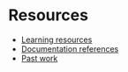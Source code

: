 # Resources

- [Learning resources](learning-resources.md)
- [Documentation references](doc-referencesdd.md)
- [Past work](past-work.md)
